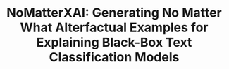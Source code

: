 ---
title: "NoMatterXAI: Generating No Matter What Alterfactual Examples for Explaining Black-Box Text Classification Models"
collection: publications
permalink: /publications/nomatterXAI
venue: "AAAI, 2025"
award: ""
authors: '<b>Tuc Nguyen</b>, James Michels, Hua Shen, Thai Le'
paper: "https://www.arxiv.org/abs/2408.10528"
code: "https://github.com/nguyentuc/NomatterXAI"
blog: ""
slide: ""
talk: ""
---
